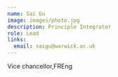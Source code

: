 ```yaml
---
name: Sai Gu
image: images/photo.jpg
description: Principle Integrator 
role: Lead
links:
  email: saigu@warwick.ac.uk
---
```


Vice chancellor,FREng

